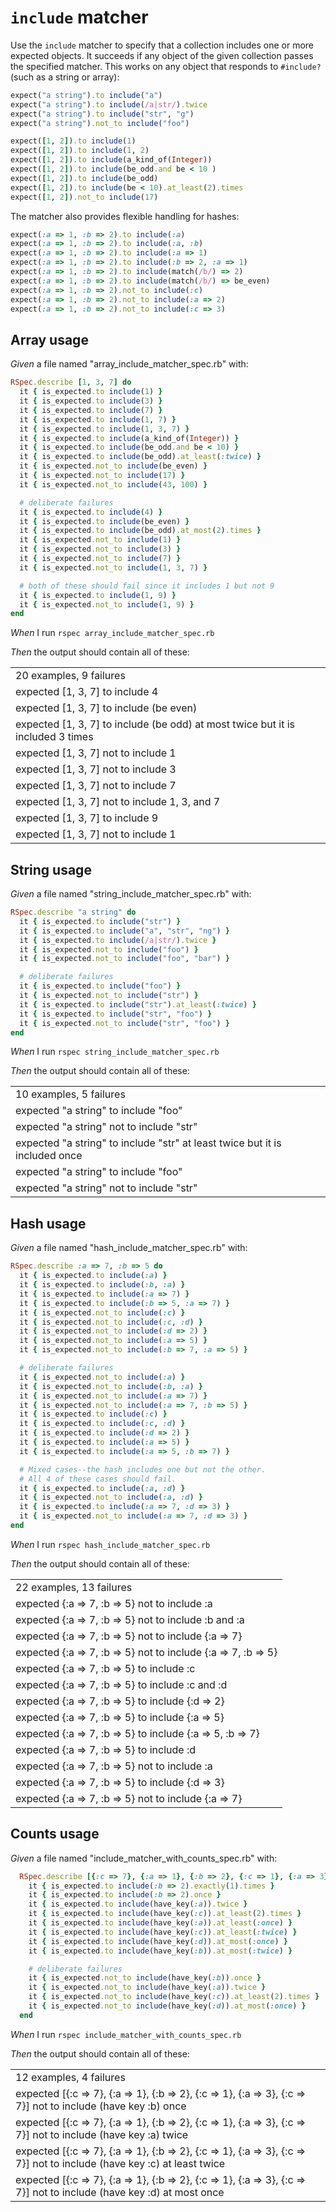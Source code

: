 # `include` matcher

Use the `include` matcher to specify that a collection includes one or more expected objects. It succeeds if any object of the given collection passes the specified matcher. This works on any object that responds to `#include?` (such as a string or array):

  ```ruby
  expect("a string").to include("a")
  expect("a string").to include(/a|str/).twice
  expect("a string").to include("str", "g")
  expect("a string").not_to include("foo")

  expect([1, 2]).to include(1)
  expect([1, 2]).to include(1, 2)
  expect([1, 2]).to include(a_kind_of(Integer))
  expect([1, 2]).to include(be_odd.and be < 10 )
  expect([1, 2]).to include(be_odd)
  expect([1, 2]).to include(be < 10).at_least(2).times
  expect([1, 2]).not_to include(17)
  ```

  The matcher also provides flexible handling for hashes:

  ```ruby
  expect(:a => 1, :b => 2).to include(:a)
  expect(:a => 1, :b => 2).to include(:a, :b)
  expect(:a => 1, :b => 2).to include(:a => 1)
  expect(:a => 1, :b => 2).to include(:b => 2, :a => 1)
  expect(:a => 1, :b => 2).to include(match(/b/) => 2)
  expect(:a => 1, :b => 2).to include(match(/b/) => be_even)
  expect(:a => 1, :b => 2).not_to include(:c)
  expect(:a => 1, :b => 2).not_to include(:a => 2)
  expect(:a => 1, :b => 2).not_to include(:c => 3)
  ```

## Array usage

_Given_ a file named "array_include_matcher_spec.rb" with:

```ruby
RSpec.describe [1, 3, 7] do
  it { is_expected.to include(1) }
  it { is_expected.to include(3) }
  it { is_expected.to include(7) }
  it { is_expected.to include(1, 7) }
  it { is_expected.to include(1, 3, 7) }
  it { is_expected.to include(a_kind_of(Integer)) }
  it { is_expected.to include(be_odd.and be < 10) }
  it { is_expected.to include(be_odd).at_least(:twice) }
  it { is_expected.not_to include(be_even) }
  it { is_expected.not_to include(17) }
  it { is_expected.not_to include(43, 100) }

  # deliberate failures
  it { is_expected.to include(4) }
  it { is_expected.to include(be_even) }
  it { is_expected.to include(be_odd).at_most(2).times }
  it { is_expected.not_to include(1) }
  it { is_expected.not_to include(3) }
  it { is_expected.not_to include(7) }
  it { is_expected.not_to include(1, 3, 7) }

  # both of these should fail since it includes 1 but not 9
  it { is_expected.to include(1, 9) }
  it { is_expected.not_to include(1, 9) }
end
```

_When_ I run `rspec array_include_matcher_spec.rb`

_Then_ the output should contain all of these:

|                                                                                 |
|---------------------------------------------------------------------------------|
| 20 examples, 9 failures                                                         |
| expected [1, 3, 7] to include 4                                                 |
| expected [1, 3, 7] to include (be even)                                         |
| expected [1, 3, 7] to include (be odd) at most twice but it is included 3 times |
| expected [1, 3, 7] not to include 1                                             |
| expected [1, 3, 7] not to include 3                                             |
| expected [1, 3, 7] not to include 7                                             |
| expected [1, 3, 7] not to include 1, 3, and 7                                   |
| expected [1, 3, 7] to include 9                                                 |
| expected [1, 3, 7] not to include 1                                             |

## String usage

_Given_ a file named "string_include_matcher_spec.rb" with:

```ruby
RSpec.describe "a string" do
  it { is_expected.to include("str") }
  it { is_expected.to include("a", "str", "ng") }
  it { is_expected.to include(/a|str/).twice }
  it { is_expected.not_to include("foo") }
  it { is_expected.not_to include("foo", "bar") }

  # deliberate failures
  it { is_expected.to include("foo") }
  it { is_expected.not_to include("str") }
  it { is_expected.to include("str").at_least(:twice) }
  it { is_expected.to include("str", "foo") }
  it { is_expected.not_to include("str", "foo") }
end
```

_When_ I run `rspec string_include_matcher_spec.rb`

_Then_ the output should contain all of these:

|                                                                             |
|-----------------------------------------------------------------------------|
| 10 examples, 5 failures                                                     |
| expected "a string" to include "foo"                                        |
| expected "a string" not to include "str"                                    |
| expected "a string" to include "str" at least twice but it is included once |
| expected "a string" to include "foo"                                        |
| expected "a string" not to include "str"                                    |

## Hash usage

_Given_ a file named "hash_include_matcher_spec.rb" with:

```ruby
RSpec.describe :a => 7, :b => 5 do
  it { is_expected.to include(:a) }
  it { is_expected.to include(:b, :a) }
  it { is_expected.to include(:a => 7) }
  it { is_expected.to include(:b => 5, :a => 7) }
  it { is_expected.not_to include(:c) }
  it { is_expected.not_to include(:c, :d) }
  it { is_expected.not_to include(:d => 2) }
  it { is_expected.not_to include(:a => 5) }
  it { is_expected.not_to include(:b => 7, :a => 5) }

  # deliberate failures
  it { is_expected.not_to include(:a) }
  it { is_expected.not_to include(:b, :a) }
  it { is_expected.not_to include(:a => 7) }
  it { is_expected.not_to include(:a => 7, :b => 5) }
  it { is_expected.to include(:c) }
  it { is_expected.to include(:c, :d) }
  it { is_expected.to include(:d => 2) }
  it { is_expected.to include(:a => 5) }
  it { is_expected.to include(:a => 5, :b => 7) }

  # Mixed cases--the hash includes one but not the other.
  # All 4 of these cases should fail.
  it { is_expected.to include(:a, :d) }
  it { is_expected.not_to include(:a, :d) }
  it { is_expected.to include(:a => 7, :d => 3) }
  it { is_expected.not_to include(:a => 7, :d => 3) }
end
```

_When_ I run `rspec hash_include_matcher_spec.rb`

_Then_ the output should contain all of these:

|                                                               |
|---------------------------------------------------------------|
| 22 examples, 13 failures                                      |
| expected {:a => 7, :b => 5} not to include :a                 |
| expected {:a => 7, :b => 5} not to include :b and :a          |
| expected {:a => 7, :b => 5} not to include {:a => 7}          |
| expected {:a => 7, :b => 5} not to include {:a => 7, :b => 5} |
| expected {:a => 7, :b => 5} to include :c                     |
| expected {:a => 7, :b => 5} to include :c and :d              |
| expected {:a => 7, :b => 5} to include {:d => 2}              |
| expected {:a => 7, :b => 5} to include {:a => 5}              |
| expected {:a => 7, :b => 5} to include {:a => 5, :b => 7}     |
| expected {:a => 7, :b => 5} to include :d                     |
| expected {:a => 7, :b => 5} not to include :a                 |
| expected {:a => 7, :b => 5} to include {:d => 3}              |
| expected {:a => 7, :b => 5} not to include {:a => 7}          |

## Counts usage

_Given_ a file named "include_matcher_with_counts_spec.rb" with:

```ruby
  RSpec.describe [{:c => 7}, {:a => 1}, {:b => 2}, {:c => 1}, {:a => 3}, {:c => 7}] do
    it { is_expected.to include(:b => 2).exactly(1).times }
    it { is_expected.to include(:b => 2).once }
    it { is_expected.to include(have_key(:a)).twice }
    it { is_expected.to include(have_key(:c)).at_least(2).times }
    it { is_expected.to include(have_key(:a)).at_least(:once) }
    it { is_expected.to include(have_key(:c)).at_least(:twice) }
    it { is_expected.to include(have_key(:d)).at_most(:once) }
    it { is_expected.to include(have_key(:b)).at_most(:twice) }

    # deliberate failures
    it { is_expected.not_to include(have_key(:b)).once }
    it { is_expected.not_to include(have_key(:a)).twice }
    it { is_expected.not_to include(have_key(:c)).at_least(2).times }
    it { is_expected.not_to include(have_key(:d)).at_most(:once) }
  end
```

_When_ I run `rspec include_matcher_with_counts_spec.rb`

_Then_ the output should contain all of these:

|                                                                                                                         |
|-------------------------------------------------------------------------------------------------------------------------|
| 12 examples, 4 failures                                                                                                 |
| expected [{:c => 7}, {:a => 1}, {:b => 2}, {:c => 1}, {:a => 3}, {:c => 7}] not to include (have key :b) once           |
| expected [{:c => 7}, {:a => 1}, {:b => 2}, {:c => 1}, {:a => 3}, {:c => 7}] not to include (have key :a) twice          |
| expected [{:c => 7}, {:a => 1}, {:b => 2}, {:c => 1}, {:a => 3}, {:c => 7}] not to include (have key :c) at least twice |
| expected [{:c => 7}, {:a => 1}, {:b => 2}, {:c => 1}, {:a => 3}, {:c => 7}] not to include (have key :d) at most once   |
